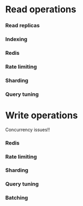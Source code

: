 # Read operations
### Read replicas
### Indexing
### Redis
### Rate limiting
### Sharding
### Query tuning

# Write operations
Concurrency issues!!
### Redis
### Rate limiting
### Sharding
### Query tuning
### Batching 
